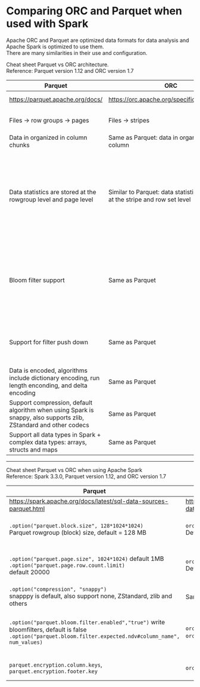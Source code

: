 # Comparing ORC and Parquet when used with Spark
Apache ORC and Parquet are optimized data formats for data analysis and Apache Spark is optimized to use them.  
There are many similarities in their use and configuration.
  
Cheat sheet Parquet vs ORC architecture.  
Reference: Parquet version 1.12 and ORC version 1.7

| Parquet                                                                                                                | ORC                                                                           | Comment                                                                                                                |
|------------------------------------------------------------------------------------------------------------------------|-------------------------------------------------------------------------------|------------------------------------------------------------------------------------------------------------------------|
| https://parquet.apache.org/docs/                                                                                       | https://orc.apache.org/specification/ORCv1/                                   | Reference Links                                                                                                        |
| Files -> row groups -> pages<br/>                                                                                      | Files -> stripes                                                              | Key data layout structures                                                                                             |
| Data in organized in column chunks                                                                                     | Same as Parquet: data in organized by column                                  | Columnar data formats                                                                                                  |
| Data statistics are stored at the rowgroup level and page level                                                        | Similar to Parquet: data statistics are stored at the stripe and row set level | Index-type structures for improved filter execution (min, max, number of rows, and number of null values are provided) |
| Bloom filter support                                                                                                   | Same as Parquet                                                               | Bloom filters improve the performance of certain filter predicates (speed up value not in a set searches)              |
| Support for filter push down                                                                                           | Same as Parquet                                                               | Query engines like Spark can offload filters to the data source| 
| Data is encoded, algorithms include dictionary encoding, run length enconding, and delta encoding                      | Same as Parquet                                                               | Encoding improves data storage                                                                                         |
| Support compression, default algorithm when using Spark is snappy, also supports zlib, ZStandard and other codecs | Same as Parquet                                                               | Compression |
| Support all data types in Spark + complex data types: arrays, structs and maps                                         | Same as Parquet                                                               | Extensive data type support|
  
----------
  
Cheat sheet Parquet vs ORC when using Apache Spark  
Reference: Spark 3.3.0, Parquet version 1.12, and ORC version 1.7

| Parquet                                                                                                                                                          | ORC                                                     | Comment                                                             |
|------------------------------------------------------------------------------------------------------------------------------------------------------------------|---------------------------------------------------------|---------------------------------------------------------------------|
| https://spark.apache.org/docs/latest/sql-data-sources-parquet.html| https://spark.apache.org/docs/latest/sql-data-sources-orc.html | Links |
| `.option("parquet.block.size", 128*1024*1024)`<br/> Parquet rowgroup (block) size, default = 128 MB                                                              | `orc.stripe.size`<br/>Default = 64 MB                   | Rowgroup/stripe size, this is the main unit of parallelism          |
| `.option("parquet.page.size", 1024*1024)` default 1MB<br/>`.option("parquet.page.row.count.limit)`<br/> default 20000                                            | `orc.row.index.stride`<br/>Default 10000                | Lowest granularity for data statistics gathering and filtering      |
 | `.option("compression", "snappy")`<br/>snapppy is default, also support none, ZStandard, zlib and others                                                         | Same as Parquet                                         | Compression                                                         |
| `.option("parquet.bloom.filter.enabled","true")` write bloomfilters, default is false<br/>`.option("parquet.bloom.filter.expected.ndv#column_name", num_values)` | `orc.bloom.filter.columns` and `orc.bloom.filter.fpp` (default 0.05) | Configure bloom filters when writing data with the DataFrame writer |
 | `parquet.encryption.column.keys`, `parquet.encryption.footer.key`                                                                                                | `orc.key.provider`, `orc.encrypt`, `orc.mask`           | Encryption- related parameters                                      | 